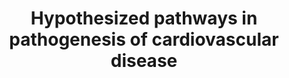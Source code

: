 ---
annotations:
- id: PW:0000020
  parent: disease pathway
  type: Pathway Ontology
  value: cardiovascular system disease pathway
- id: DOID:1287
  parent: cardiovascular system disease
  type: Disease Ontology
  value: cardiovascular system disease
- id: PW:0000013
  parent: disease pathway
  type: Pathway Ontology
  value: disease pathway
authors:
- AAR&Co
- Jmelius
- Khanspers
- AMTan
- Fehrhart
- Eweitz
description: The pathways hypothesized to be involved in  cardiovascular diseases
  begin with LTBPs and Fibrillins activating a TGFBR complex. The complex can begin
  the canonical TGFB pathway involving SMAD proteins that target gene expression for
  proteins involved in endocardial and epicardial EMT, neural crest migration, ECM
  remodeling, cell differentiation, development and maintenance of cardiovascular
  structure and function. The non-canonical TGFB pathway involves the calcium-calneurin
  signaling pathway that also affects the previously mentioned functions. the TGFBR
  complex also activates SHCA and Tak1 which promote the function of a complex (ERK1/2,
  JNK1, and p38) to regulate the previously mentioned cell functions and influence
  the development of cardiovascular diseases. These diseases are additionally influenced
  by a signalling pathway involving the activation of TGFB ligands, receptors, activators,
  and effectors by ANG2/AT1/2R complex. This pathway is based on figure 1 from Doetschman
  et al.   Proteins on this pathway have targeted assays available via the [https://assays.cancer.gov/available_assays?wp_id=WP3668
  CPTAC Assay Portal]
last-edited: 2021-05-22
organisms:
- Homo sapiens
redirect_from:
- /index.php/Pathway:WP3668
- /instance/WP3668
revision: null
schema-jsonld:
- '@context': https://schema.org/
  '@id': https://wikipathways.github.io/pathways/WP3668.html
  '@type': Dataset
  creator:
    '@type': Organization
    name: WikiPathways
  description: The pathways hypothesized to be involved in  cardiovascular diseases
    begin with LTBPs and Fibrillins activating a TGFBR complex. The complex can begin
    the canonical TGFB pathway involving SMAD proteins that target gene expression
    for proteins involved in endocardial and epicardial EMT, neural crest migration,
    ECM remodeling, cell differentiation, development and maintenance of cardiovascular
    structure and function. The non-canonical TGFB pathway involves the calcium-calneurin
    signaling pathway that also affects the previously mentioned functions. the TGFBR
    complex also activates SHCA and Tak1 which promote the function of a complex (ERK1/2,
    JNK1, and p38) to regulate the previously mentioned cell functions and influence
    the development of cardiovascular diseases. These diseases are additionally influenced
    by a signalling pathway involving the activation of TGFB ligands, receptors, activators,
    and effectors by ANG2/AT1/2R complex. This pathway is based on figure 1 from Doetschman
    et al.   Proteins on this pathway have targeted assays available via the [https://assays.cancer.gov/available_assays?wp_id=WP3668
    CPTAC Assay Portal]
  keywords:
  - AGTR1
  - ANG2
  - CTGF
  - Calcium Calneurin Pathway
  - ENG
  - FBN1
  - FBN2
  - FBN3
  - FLNA
  - LTBP1
  - LTBP2
  - MAPK1
  - MAPK14
  - MAPK3
  - MAPK8
  - NR2C2
  - POSTN
  - RUNX2
  - SERPINE1
  - SHC1
  - SMAD2
  - SMAD3
  - SMAD4
  - TGFBR1
  - TGFBR2
  - TGFBR3
  license: CC0
  name: Hypothesized pathways in pathogenesis of cardiovascular disease
seo: CreativeWork
title: Hypothesized pathways in pathogenesis of cardiovascular disease
wpid: WP3668
---